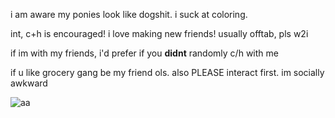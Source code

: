 i am aware my ponies look like dogshit. i suck at coloring.

int, c+h is encouraged! i love making new friends! usually offtab, pls w2i

if im with my friends, i'd prefer if you **didnt** randomly c/h with me

if u like grocery gang be my friend ols. also PLEASE interact first. im socially awkward

![aa](https://media1.tenor.com/m/eKMEdN9YB2UAAAAC/honestly-quite-incredible-phighting-roblox.gif)
